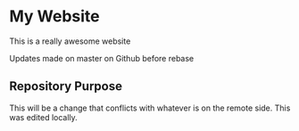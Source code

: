 # My Website

This is a really awesome website

Updates made on master on Github before rebase

## Repository Purpose

This will be a change that conflicts 
with whatever is on the remote side.
This was edited locally.